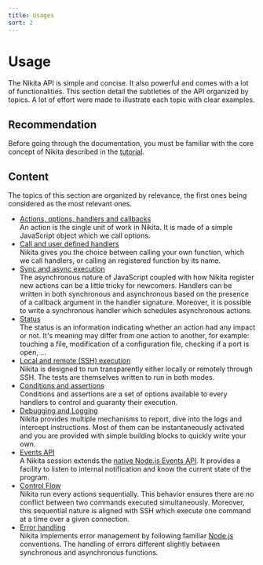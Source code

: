 ```yaml
---
title: Usages
sort: 2
---
```


# Usage

The Nikita API is simple and concise. It also powerful and comes with a lot of functionalities. This section detail the subtleties of the API organized by topics. A lot of effort were made to illustrate each topic with clear examples.

## Recommendation

Before going through the documentation, you must be familiar with the core concept of Nikita described in the [tutorial](/about/tutorial).

## Content

The topics of this section are organized by relevance, the first ones being considered as the most relevant ones. 

* [Actions, options, handlers and callbacks](/usages/actions/)   
  An action is the single unit of work in Nikita. It is made of a simple JavaScript object which we call options.
* [Call and user defined handlers](/usages/call/)   
  Nikita gives you the choice between calling your own function, which we call handlers, or calling an registered function by its name.
* [Sync and async execution](/usages/sync_async/)   
  The asynchronous nature of JavaScript coupled with how Nikita register new actions can be a little tricky for newcomers. Handlers can be written in both synchronous and asynchronous based on the presence of a callback argument in the handler signature. Moreover, it is possible to write a synchronous handler which schedules asynchronous actions.
* [Status](/usages/status/)   
  The status is an information indicating whether an action had any impact or not. It's meaning may differ from one action to another, for example: touching a file, modification of a configuration file, checking if a port is open, ...
* [Local and remote (SSH) execution](/usages/local_remote/)   
  Nikita is designed to run transparently either locally or remotely through SSH. The tests are themselves written to run in both modes.
* [Conditions and assertions](/usages/conditions_assertions/)   
  Conditions and assertions are a set of options available to every handlers to control and guaranty their execution.
* [Debugging and Logging](/usages/logging_debugging/)   
  Nikita provides multiple mechanisms to report, dive into the logs and intercept instructions. Most of them can be instantaneously activated and you are provided with simple building blocks to quickly write your own.
* [Events API](/usages/events/)   
  A Nikita session extends the [native Node.js Events API](https://nodejs.org/api/events.html). It provides a facility to listen to internal notification and know the current state of the program.
* [Control Flow](/usages/control_flow/)   
  Nikita run every actions sequentially. This behavior ensures there are no conflict between two commands executed simultaneously. Moreover, this sequential nature is aligned with SSH which execute one command at a time over a given connection.
* [Error handling](/usages/error/)   
  Nikita implements error management by following familiar [Node.js](https://nodejs.org) conventions. The handling of errors different slightly between synchronous and asynchronous functions.
